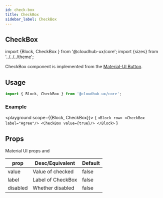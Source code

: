 ```yaml
---
id: check-box
title: CheckBox
sidebar_label: CheckBox
---
```


## CheckBox

import {Block, CheckBox } from '@cloudhub-ux/core';
import {sizes} from '../../../theme';

CheckBox component is implemented from the [Material-UI Button](https://material-ui.com/components/button).

## Usage

```js
import { Block, CheckBox } from '@cloudhub-ux/core';
```

### Example

<playground scope={{Block, CheckBox}}>
{
`<Block row> <CheckBox label="Agree"/> <CheckBox value={true}/> </Block>`
}
</playground>

## Props

Material UI props and

<Block>
    <table>
        <thead>
            <tr><th>prop</th><th>Desc/Equivalent</th><th>Default</th></tr>
        </thead>
        <tbody>
            <tr><td>value</td><td>Value of checked</td><td>false</td></tr>
            <tr><td>label</td><td>Label of CheckBox</td><td>false</td></tr>
            <tr><td>disabled</td><td>Whether disabled</td><td>false</td></tr>
        </tbody>
    </table>
</Block>
